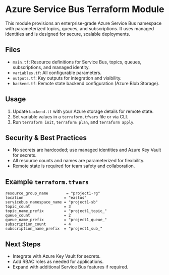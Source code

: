 # Azure Service Bus Terraform Module

This module provisions an enterprise-grade Azure Service Bus namespace with parameterized topics, queues, and subscriptions. It uses managed identities and is designed for secure, scalable deployments.

## Files
- `main.tf`: Resource definitions for Service Bus, topics, queues, subscriptions, and managed identity.
- `variables.tf`: All configurable parameters.
- `outputs.tf`: Key outputs for integration and visibility.
- `backend.tf`: Remote state backend configuration (Azure Blob Storage).

## Usage
1. Update `backend.tf` with your Azure storage details for remote state.
2. Set variable values in a `terraform.tfvars` file or via CLI.
3. Run `terraform init`, `terraform plan`, and `terraform apply`.

## Security & Best Practices
- No secrets are hardcoded; use managed identities and Azure Key Vault for secrets.
- All resource counts and names are parameterized for flexibility.
- Remote state is required for team safety and collaboration.

## Example `terraform.tfvars`
```hcl
resource_group_name        = "project1-rg"
location                  = "eastus"
servicebus_namespace_name = "project1-sb"
topic_count               = 3
topic_name_prefix         = "project1_topic_"
queue_count               = 2
queue_name_prefix         = "project1_queue_"
subscription_count        = 4
subscription_name_prefix  = "project1_sub_"
```

## Next Steps
- Integrate with Azure Key Vault for secrets.
- Add RBAC roles as needed for applications.
- Expand with additional Service Bus features if required.

